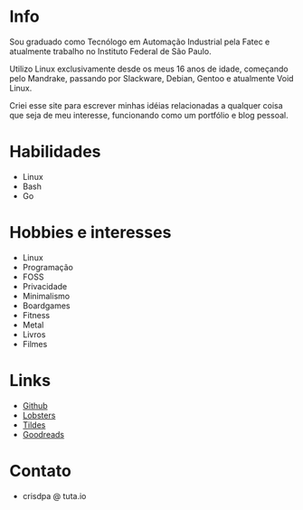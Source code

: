 # Info
Sou graduado como Tecnólogo em Automação Industrial pela Fatec e atualmente trabalho no Instituto Federal de São Paulo.

Utilizo Linux exclusivamente desde os meus 16 anos de idade, começando pelo Mandrake, passando por Slackware, Debian, Gentoo e atualmente Void Linux.

Criei esse site para escrever minhas idéias relacionadas a qualquer coisa que seja de meu interesse, funcionando como um portfólio e blog pessoal.

# Habilidades
- Linux
- Bash
- Go

# Hobbies e interesses
- Linux
- Programação
- FOSS
- Privacidade
- Minimalismo
- Boardgames
- Fitness
- Metal
- Livros
- Filmes

# Links
- [Github](https://github.com/crdpa/)
- [Lobsters](https://lobste.rs/u/crdpa)
- [Tildes](https://tildes.net/user/crdpa)
- [Goodreads](https://www.goodreads.com/user/show/55958511-crdpa)

# Contato
- crisdpa @ tuta.io
